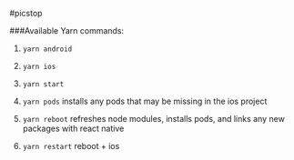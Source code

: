 #picstop

###Available Yarn commands:

1. `yarn android`

2. `yarn ios`

3. `yarn start`

4. `yarn pods`
   installs any pods that may be missing in the ios project
5. `yarn reboot`
   refreshes node modules, installs pods, and links any new packages with react native
6. `yarn restart`
   reboot + ios
